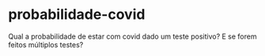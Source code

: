 # probabilidade-covid
Qual a probabilidade de estar com covid dado um teste positivo? E se forem feitos múltiplos testes?
